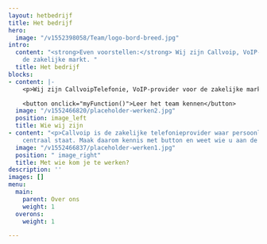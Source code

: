 ```yaml
---
layout: hetbedrijf
title: Het bedrijf
hero:
  image: "/v1552398058/Team/logo-bord-breed.jpg"
intro:
  content: "<strong>Even voorstellen:</strong> Wij zijn Callvoip, VoIP-provider voor
    de zakelijke markt. "
  title: Het bedrijf
blocks:
- content: |-
    <p>Wij zijn CallvoipTelefonie, VoIP-provider voor de zakelijke markt. We voorzien professionele telefonie-oplossingen voor kleine en grote bedrijven. Daarbij leveren we de producten en internetverbindingen die nodig zijn om optimaal gebruik te kunnen maken van onze telefoniedienst. CallvoipTelefonie bestaat uit een gedreven team van 9 personen.</p>

    <button onclick="myFunction()">Leer het team kennen</button>
  image: "/v1552466820/placeholder-werken2.jpg"
  position: image_left
  title: Wie wij zijn
- content: "<p>Callvoip is de zakelijke telefonieprovider waar persoonlijk contact
    centraal staat. Maak daarom kennis met button en weet wie u aan de lijn heeft.</p>"
  image: "/v1552466837/placeholder-werken1.jpg"
  position: " image_right"
  title: Met wie kom je te werken?
description: ''
images: []
menu:
  main:
    parent: Over ons
    weight: 1
  overons:
    weight: 1

---
```

